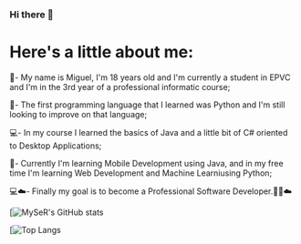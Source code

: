 ### Hi there 👋

<h1> Here's a little about me: </h1> 
<p>🏫- My name is Miguel, I'm 18 years old and I'm currently a student in EPVC and I'm in the 3rd year of a professional informatic course;</p>
<p>🐍- The first programming language that I learned was Python and I'm still looking to improve on that language;</p>
<p>💻- In my course I learned the basics of Java and a little bit of C# oriented to Desktop Applications;</p>
<p>📱- Currently I'm learning Mobile Development using Java, and in my free time I'm learning Web Development and Machine Learniusing Python;</p>
<p>💻☁️- Finally my goal is to become a Professional Software Developer.👨‍💻☁️</p>


[![MySeR's GitHub stats](https://github-readme-stats.vercel.app/api?username=my5er&show_icons=true&theme=radical)

[![Top Langs](https://github-readme-stats.vercel.app/api/top-langs/?username=my5er&langs_count=4&show_icons=true&theme=radical&layout=compact)
